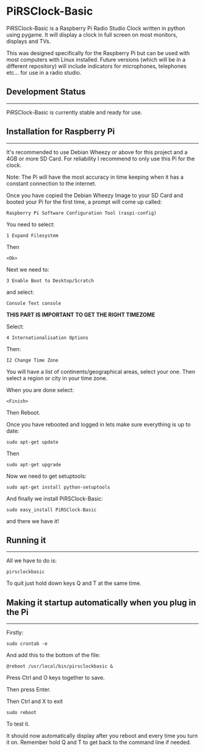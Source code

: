 PiRSClock-Basic
==============

PiRSClock-Basic is a Raspberry Pi Radio Studio Clock written in python using pygame. It will display a clock in full screen on most monitors, displays and TVs.

This was designed specifically for the Raspberry Pi but can be used with most computers with Linux installed. Future versions (which will be in a different repository) will include indicators for microphones, telephones etc... for use in a radio studio.

## Development Status

***

PiRSClock-Basic is currently stable and ready for use.

## Installation for Raspberry Pi

***

It's recommended to use Debian Wheezy or above for this project and a 4GB or more SD Card.
For reliability I recommend to only use this Pi for the clock.

Note: The Pi will have the most accuracy in time keeping when it has a constant connection to the internet.

Once you have copied the Debian Wheezy Image to your SD Card and booted your Pi for the first time, a prompt will come up called:
    
    Raspberry Pi Software Configuration Tool (raspi-config)

You need to select:

    1 Expand Filesystem
Then

    <Ok>

Next we need to:

    3 Enable Boot to Desktop/Scratch

and select:

    Console Text console

**THIS PART IS IMPORTANT TO GET THE RIGHT TIMEZOME**

Select:

    4 Internationalisation Options

Then:

    I2 Change Time Zone

You will have a list of continents/geographical areas, select your one. Then select a region or city in your time zone.

When you are done select:

    <Finish>
    
Then Reboot.

Once you have rebooted and logged in lets make sure everything is up to date:

    sudo apt-get update
    
Then

    sudo apt-get upgrade
    
Now we need to get setuptools:

    sudo apt-get install python-setuptools
    
And finally we install PiRSClock-Basic:

    sudo easy_install PiRSClock-Basic
    
and there we have it!

## Running it

***

All we have to do is:

    pirsclockbasic
    
To quit just hold down keys Q and T at the same time.

## Making it startup automatically when you plug in the Pi

***

Firstly:

    sudo crontab -e
    
And add this to the bottom of the file:

    @reboot /usr/local/bin/pirsclockbasic &
    
Press Ctrl and O keys together to save.

Then press Enter.

Then Ctrl and X to exit

    sudo reboot
    
To test it.
    
It should now automatically display after you reboot and every time you turn it on. Remember hold Q and T to get back to the command line if needed.
